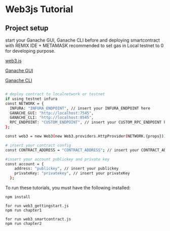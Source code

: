 # Web3js Tutorial

## Project setup

start your Ganache GUI, Ganache CLI before and deploying smartcontract with REMIX IDE + METAMASK
recommended to set gas in Local testnet to 0 for developing purpose.

[web3.js](https://github.com/ethereum/web3.js/)

[Ganache GUI](https://github.com/trufflesuite/ganache)

[Ganache CLI](https://github.com/trufflesuite/ganache-cli)

``` bash

# deploy contract to localnetwork or testnet
if using testnet infura
const NETWORK = {
  INFURA: "INFURA_ENDPOINT", // insert your INFURA_ENDPOINT here
  GANACHE_GUI: "http://localhost:7545",
  GANACHE_CLI: "http://localhost:8545",
  RPC_ENDPOINT: "CUSTOM_ENDPOINT", // insert your CUSTOM_RPC_ENDPOINT here
};

const web3 = new Web3(new Web3.providers.HttpProvider(NETWORK.{props}));

# insert your contract config
const CONTRACT_ADDRESS = "CONTRACT_ADDRESS"; // insert your CONTRACT_ADDRESS here

#insert your account publickey and private key
const account = {
    address: "publickey", // insert your publickey
    privateKey: "privatekey", // insert your privateKey
  };

```
To run these tutorials, you must have the following installed:

```
npm install

for run web3_gettingstart.js
npm run chapter1

for run web3_smartcontract.js
npm run chapter2
```
